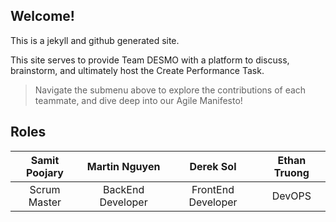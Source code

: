 ## Welcome!

This is a jekyll and github generated site. 

This site serves to provide Team DESMO with a platform to discuss, brainstorm, and ultimately host the Create Performance Task. 


> Navigate the submenu above to explore the contributions of each teammate, and dive deep into our Agile Manifesto!

## Roles

| Samit Poojary | Martin Nguyen | Derek Sol | Ethan Truong |
| :--------: | :----------: | :-----------: | :-----------: |
| Scrum Master | BackEnd Developer | FrontEnd Developer | DevOPS |
